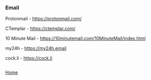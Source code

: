 ### Email

Protonmail - https://protonmail.com/

CTemplar - https://ctemplar.com/

10 Minute Mail - https://10minutemail.com/10MinuteMail/index.html

my24h - https://my24h.email

cock.li - https://cock.li

```

```
[Home](https://github.com/WilliamThomas-sec/Opensource-tools/) 

